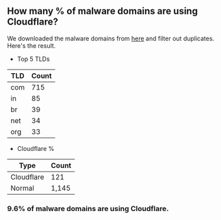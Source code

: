 ## How many % of malware domains are using Cloudflare?


We downloaded the malware domains from [here](https://urlhaus.abuse.ch) and filter out duplicates.
Here's the result.


[//]: # (start replacement)


- Top 5 TLDs

| TLD | Count |
| --- | --- |
| com | 715 |
| in | 85 |
| br | 39 |
| net | 34 |
| org | 33 |


- Cloudflare %

| Type | Count |
| --- | --- |
| Cloudflare | 121 |
| Normal | 1,145 |


### 9.6% of malware domains are using Cloudflare.